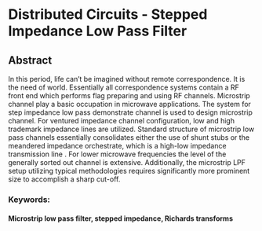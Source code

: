 # Distributed Circuits - Stepped Impedance Low Pass Filter

## Abstract
In this period, life can’t be imagined without remote correspondence. It is the need of 
world. Essentially all correspondence systems contain a RF front end which performs flag 
preparing and using RF channels. Microstrip channel play a basic occupation in 
microwave applications. The system for step impedance low pass demonstrate channel is 
used to design microstrip channel. For ventured impedance channel configuration, low 
and high trademark impedance lines are utilized. Standard structure of microstrip low 
pass channels essentially consolidates either the use of shunt stubs or the meandered 
impedance orchestrate, which is a high-low impedance transmission line . For lower 
microwave frequencies the level of the generally sorted out channel is extensive. 
Additionally, the microstrip LPF setup utilizing typical methodologies requires 
significantly more prominent size to accomplish a sharp cut-off.

### Keywords:
#### Microstrip low pass filter, stepped impedance, Richards transforms


